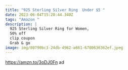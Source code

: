 ```yaml
---
title: "925 Sterling Silver Ring  Under $5 "
date: 2023-06-04T15:28:44.340Z
tags: "Amazon "
description: |
  925 Sterling Silver Ring for Women, 
  50% off 
  clip coupon 
  Grab & go 
image: img/80790bc3-24db-4962-a661-6700636362ef.jpeg
---
```

https://amzn.to/3oDJ0Fn 
ad